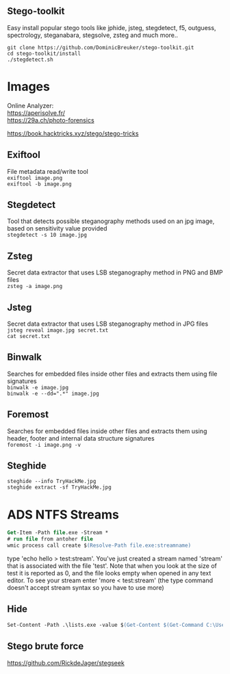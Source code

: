 
## Stego-toolkit
Easy install popular stego tools like jphide, jsteg, stegdetect, f5, outguess, spectrology, steganabara, stegsolve, zsteg and much more.. <br>

`git clone https://github.com/DominicBreuker/stego-toolkit.git` <br>
`cd stego-toolkit/install` <br>
`./stegdetect.sh`


# Images

Online Analyzer: <br>
https://aperisolve.fr/  <br>
https://29a.ch/photo-forensics <br>


https://book.hacktricks.xyz/stego/stego-tricks

## Exiftool
File metadata read/write tool <br>
`exiftool image.png` <br>
`exiftool -b image.png`

## Stegdetect
Tool that detects possible steganography methods used on an jpg image, based on sensitivity value provided <br>
`stegdetect -s 10 image.jpg` <br>

## Zsteg
Secret data extractor that uses LSB steganography method in PNG and BMP files <br>
`zsteg -a image.png`

## Jsteg
Secret data extractor that uses LSB steganography method in JPG files <br>
`jsteg reveal image.jpg secret.txt` <br>
`cat secret.txt`

## Binwalk
Searches for embedded files inside other files and extracts them using file signatures<br>
`binwalk -e image.jpg` <br>
`binwalk -e --dd=".*" image.jpg`

## Foremost
Searches for embedded files inside other files and extracts them using header, footer and internal data structure signatures <br>
`foremost -i image.png -v`

## Steghide
`steghide --info TryHackMe.jpg` <br>
`steghide extract -sf TryHackMe.jpg`

# ADS NTFS Streams

```ps
Get-Item -Path file.exe -Stream *
# run file from antoher file
wmic process call create $(Resolve-Path file.exe:streamname)
```

type 'echo hello > test:stream'. You've just created a stream named 'stream' that is associated with the file 'test'. Note that when you look at the size of test it is reported as 0, and the file looks empty when opened in any text editor. To see your stream enter 'more < test:stream' (the type command doesn't accept stream syntax so you have to use more)



## Hide

```ps
Set-Content -Path .\lists.exe -value $(Get-Content $(Get-Command C:\Users\littlehelper\Documents\db.exe).Path -ReadCount 0 -Encoding Byte) -Encoding Byte -Stream hidedb
```


## Stego brute force
https://github.com/RickdeJager/stegseek

